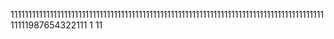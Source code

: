 111111111111111111111111111111111111111111111111111111111111111111111111111111111111111111111987654322111
1
11
